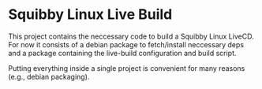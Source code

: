 Squibby Linux Live Build
========================

This project contains the neccessary code to build a Squibby Linux LiveCD.
For now it consists of a debian package to fetch/install neccessary deps
and a package containing the live-build configuration and build script.

Putting everything inside a single project is convenient for many reasons
(e.g., debian packaging).
